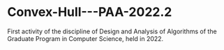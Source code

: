 # Convex-Hull---PAA-2022.2
First activity of the discipline of Design and Analysis of Algorithms of the Graduate Program in Computer Science, held in 2022.

